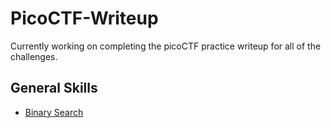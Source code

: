 # PicoCTF-Writeup

Currently working on completing the picoCTF practice writeup for all of the challenges.

## General Skills

* [Binary  Search](https://github.com/jeffersonbalde/PicoCTF-Writeup/tree/main/General%20Skills/Binary%20Search) 
